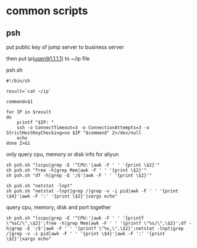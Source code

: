 
# common scripts


## psh


put public key of jump server to business server


then put ip(user@1.1.1.1) to ~/ip file


psh.sh

```shell
#!/bin/sh

result=`cat ~/ip`

command=$1

for IP in $result
do
    printf "$IP: "
    ssh -o ConnectTimeout=3 -o ConnectionAttempts=3 -o StrictHostKeyChecking=no $IP "$command" 2>/dev/null
    echo
done 2>&1
```


only query cpu, memory or disk info for aliyun

```
sh psh.sh "lscpu|grep -E '^CPU:'|awk -F ' ' '{print \$2}'"
sh psh.sh "free -h|grep Mem|awk -F ' ' '{print \$2}'"
sh psh.sh "df -h|grep -E '/$'|awk -F ' ' '{print \$2}'"

sh psh.sh "netstat -lnpt"
sh psh.sh "netstat -lnpt|grep /|grep -v -i pid|awk -F ' ' '{print \$4}'|awk -F ':' '{print \$2}'|xargs echo"
```

query cpu, memory, disk and port together


```
sh psh.sh "lscpu|grep -E '^CPU:'|awk -F ' ' '{printf \"%sC/\",\$2}';free -h|grep Mem|awk -F ' ' '{printf \"%s/\",\$2}';df -h|grep -E '/$'|awk -F ' ' '{printf \"%s,\",\$2}';netstat -lnpt|grep /|grep -v -i pid|awk -F ' ' '{print \$4}'|awk -F ':' '{print \$2}'|xargs echo"
```